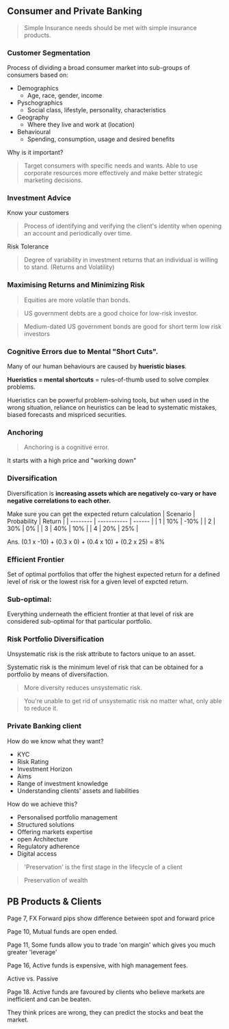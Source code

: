 ## Consumer and Private Banking

>Simple Insurance needs should be met with simple insurance products.

### Customer Segmentation

Process of dividing a broad consumer market into sub-groups of consumers based on:

* Demographics
  * Age, race, gender, income
* Pyschographics
  * Social class, lifestyle, personality, characteristics
* Geography
  * Where they live and work at (location)
* Behavioural
  * Spending, consumption, usage and desired benefits
  
Why is it important?
> Target consumers with specific needs and wants. Able to use corporate resources more effectively and make better strategic marketing decisions.

### Investment Advice
Know your customers
>Process of identifying and verifying the client's identity when opening an account and periodically over time.

Risk Tolerance
>Degree of variability in investment returns that an individual is willing to stand. (Returns and Volatility)

### Maximising Returns and Minimizing Risk
>Equities are more volatile than bonds.

>US government debts are a good choice for low-risk investor.

>Medium-dated US government bonds are good for short term low risk investors

### Cognitive Errors due to Mental "Short Cuts".
Many of our human behaviours are caused by **hueristic biases**.

**Hueristics = mental shortcuts** = rules-of-thumb used to solve complex problems.

Hueristics can be powerful problem-solving tools, but when used in the wrong situation, reliance on heuristics can be lead to systematic mistakes, biased forecasts and mispriced securities.

### Anchoring
>Anchoring is a cognitive error.

It starts with a high price and "working down"

### Diversification
Diversification is **increasing assets which are negatively co-vary or have negative correlations to each other.**

Make sure you can get the expected return calculation
| Scenario | Probability | Return |
| -------- | ----------- | ------ |
| 1        | 10%         | -10%   |
| 2        | 30%         | 0%     |
| 3        | 40%         | 10%    |
| 4        | 20%         | 25%    |

Ans. (0.1 x -10) + (0.3 x 0) + (0.4 x 10) + (0.2 x 25) = 8%

### Efficient Frontier
Set of optimal portfolios that offer the highest expected return for a defined level of risk or the lowest risk for a given level of expcted return.

### Sub-optimal:
Everything underneath the efficient frontier at that level of risk are considered sub-optimal for that particular portfolio.

### Risk Portfolio Diversification
Unsystematic risk is the risk attribute to factors unique to an asset.

Systematic risk is the minimum level of risk that can be obtained for a portfolio by means of diversifaction.

>More diversity reduces unsystematic risk.

>You're unable to get rid of unsystematic risk no matter what, only able to reduce it.


### Private Banking client
How do we know what they want?
* KYC
* Risk Rating
* Investment Horizon
* Aims
* Range of investment knowledge
* Understanding clients' assets and liabilities

How do we achieve this?
* Personalised portfolio management
* Structured solutions
* Offering markets expertise
* open Architecture
* Regulatory adherence
* Digital access

>'Preservation' is the first stage in the lifecycle of a client

>Preservation of wealth

## PB Products & Clients
Page 7, FX Forward pips show difference between spot and forward price

Page 10, Mutual funds are open ended.

Page 11, Some funds allow you to trade 'on margin' which gives you much greater 'leverage'

Page 16, Active funds is expensive, with high management fees.

Active vs. Passive

Page 18. Active funds are favoured by clients who believe markets are inefficient and can be beaten. 

They think prices are wrong, they can predict the stocks and beat the market.